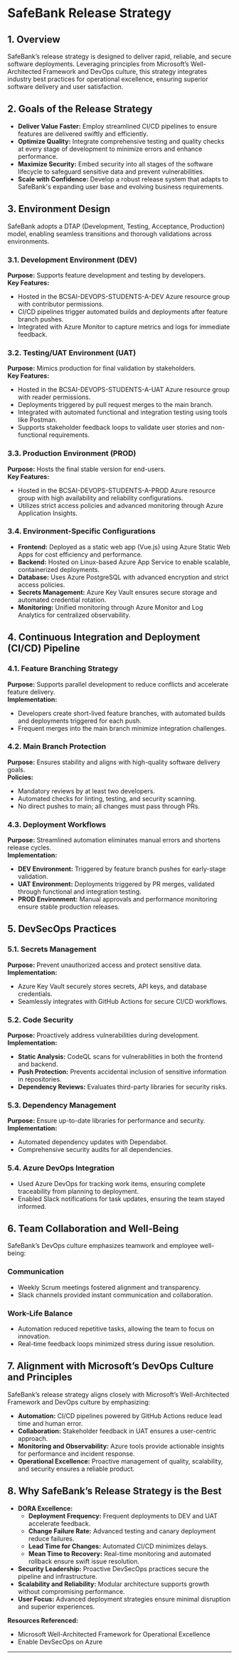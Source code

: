# SafeBank Release Strategy

## 1. Overview
SafeBank’s release strategy is designed to deliver rapid, reliable, and secure software deployments. Leveraging principles from Microsoft’s Well-Architected Framework and DevOps culture, this strategy integrates industry best practices for operational excellence, ensuring superior software delivery and user satisfaction.

## 2. Goals of the Release Strategy
- **Deliver Value Faster:** Employ streamlined CI/CD pipelines to ensure features are delivered swiftly and efficiently.
- **Optimize Quality:** Integrate comprehensive testing and quality checks at every stage of development to minimize errors and enhance performance.
- **Maximize Security:** Embed security into all stages of the software lifecycle to safeguard sensitive data and prevent vulnerabilities.
- **Scale with Confidence:** Develop a robust release system that adapts to SafeBank's expanding user base and evolving business requirements.

## 3. Environment Design
SafeBank adopts a DTAP (Development, Testing, Acceptance, Production) model, enabling seamless transitions and thorough validations across environments.

### 3.1. Development Environment (DEV)
**Purpose:** Supports feature development and testing by developers.  
**Key Features:**
- Hosted in the BCSAI-DEVOPS-STUDENTS-A-DEV Azure resource group with contributor permissions.
- CI/CD pipelines trigger automated builds and deployments after feature branch pushes.
- Integrated with Azure Monitor to capture metrics and logs for immediate feedback.

### 3.2. Testing/UAT Environment (UAT)
**Purpose:** Mimics production for final validation by stakeholders.  
**Key Features:**
- Hosted in the BCSAI-DEVOPS-STUDENTS-A-UAT Azure resource group with reader permissions.
- Deployments triggered by pull request merges to the main branch.
- Integrated with automated functional and integration testing using tools like Postman.
- Supports stakeholder feedback loops to validate user stories and non-functional requirements.

### 3.3. Production Environment (PROD)
**Purpose:** Hosts the final stable version for end-users.  
**Key Features:**
- Hosted in the BCSAI-DEVOPS-STUDENTS-A-PROD Azure resource group with high availability and reliability configurations.
- Utilizes strict access policies and advanced monitoring through Azure Application Insights.

### 3.4. Environment-Specific Configurations
- **Frontend:** Deployed as a static web app (Vue.js) using Azure Static Web Apps for cost efficiency and performance.
- **Backend:** Hosted on Linux-based Azure App Service to enable scalable, containerized deployments.
- **Database:** Uses Azure PostgreSQL with advanced encryption and strict access policies.
- **Secrets Management:** Azure Key Vault ensures secure storage and automated credential rotation.
- **Monitoring:** Unified monitoring through Azure Monitor and Log Analytics for centralized observability.

## 4. Continuous Integration and Deployment (CI/CD) Pipeline

### 4.1. Feature Branching Strategy
**Purpose:** Supports parallel development to reduce conflicts and accelerate feature delivery.  
**Implementation:**
- Developers create short-lived feature branches, with automated builds and deployments triggered for each push.
- Frequent merges into the main branch minimize integration challenges.

### 4.2. Main Branch Protection
**Purpose:** Ensures stability and aligns with high-quality software delivery goals.  
**Policies:**
- Mandatory reviews by at least two developers.
- Automated checks for linting, testing, and security scanning.
- No direct pushes to main; all changes must pass through PRs.

### 4.3. Deployment Workflows
**Purpose:** Streamlined automation eliminates manual errors and shortens release cycles.  
**Implementation:**
- **DEV Environment:** Triggered by feature branch pushes for early-stage validation.
- **UAT Environment:** Deployments triggered by PR merges, validated through functional and integration testing.
- **PROD Environment:** Manual approvals and performance monitoring ensure stable production releases.

## 5. DevSecOps Practices

### 5.1. Secrets Management
**Purpose:** Prevent unauthorized access and protect sensitive data.  
**Implementation:**
- Azure Key Vault securely stores secrets, API keys, and database credentials.
- Seamlessly integrates with GitHub Actions for secure CI/CD workflows.

### 5.2. Code Security
**Purpose:** Proactively address vulnerabilities during development.  
**Implementation:**
- **Static Analysis:** CodeQL scans for vulnerabilities in both the frontend and backend.
- **Push Protection:** Prevents accidental inclusion of sensitive information in repositories.
- **Dependency Reviews:** Evaluates third-party libraries for security risks.

### 5.3. Dependency Management
**Purpose:** Ensure up-to-date libraries for performance and security.  
**Implementation:**
- Automated dependency updates with Dependabot.
- Comprehensive security audits for all dependencies.

### 5.4. Azure DevOps Integration
- Used Azure DevOps for tracking work items, ensuring complete traceability from planning to deployment.
- Enabled Slack notifications for task updates, ensuring the team stayed informed.


## 6. Team Collaboration and Well-Being

SafeBank’s DevOps culture emphasizes teamwork and employee well-being:

### Communication
- Weekly Scrum meetings fostered alignment and transparency.
- Slack channels provided instant communication and collaboration.

### Work-Life Balance
- Automation reduced repetitive tasks, allowing the team to focus on innovation.
- Real-time feedback loops minimized stress during issue resolution.

## 7. Alignment with Microsoft’s DevOps Culture and Principles
SafeBank’s release strategy aligns closely with Microsoft’s Well-Architected Framework and DevOps culture by emphasizing:
- **Automation:** CI/CD pipelines powered by GitHub Actions reduce lead time and human error.
- **Collaboration:** Stakeholder feedback in UAT ensures a user-centric approach.
- **Monitoring and Observability:** Azure tools provide actionable insights for performance and incident response.
- **Operational Excellence:** Proactive management of quality, scalability, and security ensures a reliable product.

## 8. Why SafeBank’s Release Strategy is the Best

- **DORA Excellence:**
  - **Deployment Frequency:** Frequent deployments to DEV and UAT accelerate feedback.
  - **Change Failure Rate:** Advanced testing and canary deployment reduce failures.
  - **Lead Time for Changes:** Automated CI/CD minimizes delays.
  - **Mean Time to Recovery:** Real-time monitoring and automated rollback ensure swift issue resolution.
- **Security Leadership:** Proactive DevSecOps practices secure the pipeline and infrastructure.
- **Scalability and Reliability:** Modular architecture supports growth without compromising performance.
- **User Focus:** Advanced deployment strategies ensure minimal disruption and superior experiences.

**Resources Referenced:**
- Microsoft Well-Architected Framework for Operational Excellence
- Enable DevSecOps on Azure
---

